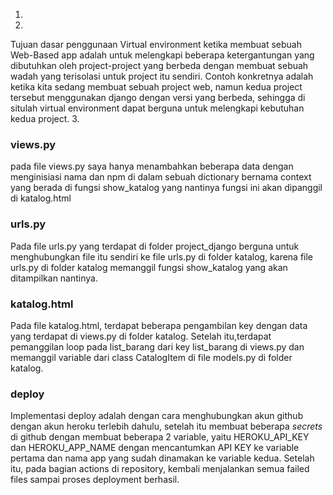 1.

2.
Tujuan dasar penggunaan Virtual environment ketika membuat sebuah Web-Based app adalah untuk melengkapi beberapa ketergantungan yang dibutuhkan oleh project-project
yang berbeda dengan membuat sebuah wadah yang terisolasi untuk project itu sendiri. Contoh konkretnya adalah ketika kita sedang membuat sebuah project web, namun 
kedua project tersebut menggunakan django dengan versi yang berbeda, sehingga di situlah virtual environment dapat berguna untuk melengkapi kebutuhan kedua project.
3.
### views.py
pada file views.py saya hanya menambahkan beberapa data dengan
menginisiasi nama dan npm di dalam sebuah dictionary bernama context yang berada di fungsi show_katalog yang nantinya fungsi ini akan dipanggil di katalog.html
### urls.py
Pada file urls.py yang terdapat di folder project_django berguna untuk menghubungkan file itu sendiri ke file urls.py di folder katalog, karena file urls.py di folder katalog memanggil fungsi show_katalog 
yang akan ditampilkan nantinya.
### katalog.html
Pada file katalog.html, terdapat beberapa pengambilan key dengan data yang terdapat di views.py di folder katalog. Setelah itu,terdapat pemanggilan loop
pada list_barang dari key list_barang di views.py dan memanggil variable dari class CatalogItem di file models.py di folder katalog.
### deploy
Implementasi deploy adalah dengan cara menghubungkan akun github dengan akun heroku terlebih dahulu, setelah itu membuat beberapa _secrets_ di github dengan 
membuat beberapa 2 variable, yaitu HEROKU_API_KEY dan HEROKU_APP_NAME dengan mencantumkan API KEY ke variable pertama dan nama app yang sudah dinamakan ke variable kedua.
Setelah itu, pada bagian actions di repository, kembali menjalankan semua failed files sampai proses deployment berhasil.
